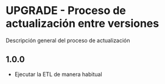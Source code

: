 # UPGRADE - Proceso de actualización entre versiones

Descripción general del proceso de actualización

## 1.0.0

- Ejecutar la ETL de manera habitual

